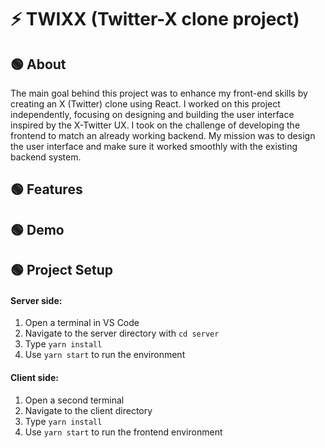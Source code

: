 # ⚡ TWIXX (Twitter-X clone project)

## 🟢 About

The main goal behind this project was to enhance my front-end skills by creating an X (Twitter) clone using React. I worked on this project independently, focusing on designing and building the user interface inspired by the X-Twitter UX. I took on the challenge of developing the frontend to match an already working backend. My mission was to design the user interface and make sure it worked smoothly with the existing backend system.

<!-- ![mvp demo](./mvp.png) -->

## 🟢 Features

<!-- - DOM manipulation after state changes (true, false or null).
- Store orders locally and make them accessible at /order/:orderId.
- Secret /admin page to view, update, or delete orders.
- The order form for modification is pre-filled with the stored data. -->

## 🟢 Demo
<!-- ![demo1](./demo1.gif)
\
![demo2](./demo2.gif)
\
![demo3](./demo3.gif)
\
![demo4](./demo4.gif) -->


## 🟢 Project Setup
#### Server side: 
1. Open a terminal in VS Code
2. Navigate to the server directory with `cd server`
3. Type `yarn install`
4. Use `yarn start` to run the environment

#### Client side:
1. Open a second terminal
2. Navigate to the client directory
3. Type `yarn install`
4. Use `yarn start` to run the frontend environment
